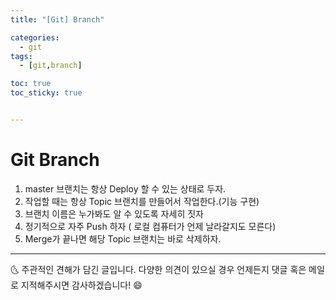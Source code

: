 ```yaml
---
title: "[Git] Branch" 

categories:
  - git
tags:
  - [git,branch]

toc: true
toc_sticky: true


---
```



# Git Branch
1. master 브랜치는 항상 Deploy 할 수 있는 상태로 두자.
2. 작업할 때는 항상 Topic 브랜치를 만들어서 작업한다.(기능 구현)
3. 브랜치 이름은 누가봐도 알 수 있도록 자세히 짓자
4. 정기적으로 자주 Push 하자 ( 로컬 컴퓨터가 언제 날라갈지도 모른다)
5. Merge가 끝나면 해당 Topic 브랜치는 바로 삭제하자.



***


 🌜 주관적인 견해가 담긴 글입니다. 다양한 의견이 있으실 경우
    언제든지 댓글 혹은 메일로 지적해주시면 감사하겠습니다! 😄

  





